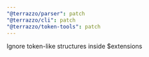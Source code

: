 ```yaml
---
"@terrazzo/parser": patch
"@terrazzo/cli": patch
"@terrazzo/token-tools": patch
---
```


Ignore token-like structures inside $extensions
